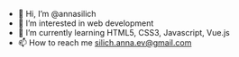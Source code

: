 - 👋 Hi, I’m @annasilich
- 👀 I’m interested in web development
- 🌱 I’m currently learning HTML5, CSS3, Javascript, Vue.js
- 📫 How to reach me 
silich.anna.ev@gmail.com

<!---
annasilich/annasilich is a ✨ special ✨ repository because its `README.md` (this file) appears on your GitHub profile.
You can click the Preview link to take a look at your changes.
--->
